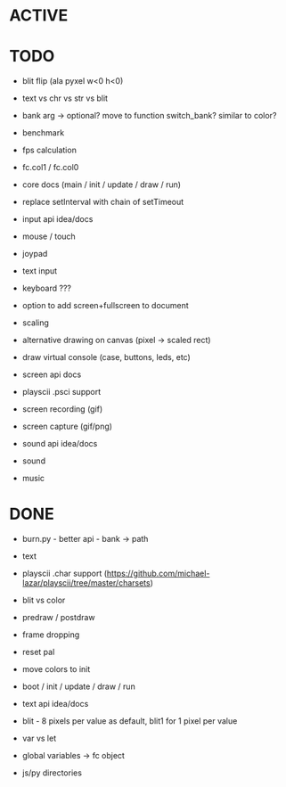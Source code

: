 # ACTIVE

# TODO

- blit flip (ala pyxel w<0 h<0)

- text vs chr vs str vs blit
- bank arg -> optional? move to function switch_bank? similar to color?

- benchmark
- fps calculation

- fc.col1 / fc.col0
- core docs (main / init / update / draw / run)
- replace setInterval with chain of setTimeout


- input api idea/docs
- mouse / touch
- joypad
- text input
- keyboard ???

- option to add screen+fullscreen to document
- scaling
- alternative drawing on canvas (pixel -> scaled rect)
- draw virtual console (case, buttons, leds, etc)

- screen api docs

- playscii .psci support

- screen recording (gif)
- screen capture (gif/png)

- sound api idea/docs
- sound
- music

# DONE

- burn.py - better api -  bank -> path
- text
- playscii .char support (https://github.com/michael-lazar/playscii/tree/master/charsets)
- blit vs color

- predraw / postdraw
- frame dropping
- reset pal
- move colors to init
- boot / init / update / draw / run
- text api idea/docs
- blit - 8 pixels per value as default, blit1 for 1 pixel per value
- var vs let
- global variables -> fc object
- js/py directories
